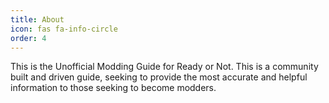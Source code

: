 ```yaml
---
title: About
icon: fas fa-info-circle
order: 4
---
```


This is the Unofficial Modding Guide for Ready or Not. This is a community built and driven guide, seeking to provide the most accurate and helpful information to those seeking to become modders. 
